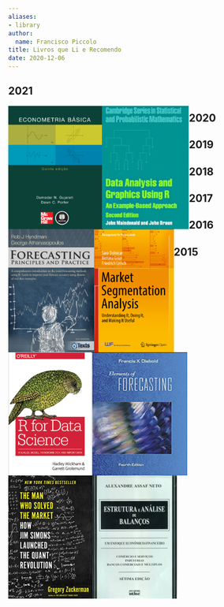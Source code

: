 ```yaml
---
aliases:
- library
author:
  name: Francisco Piccolo
title: Livros que Li e Recomendo
date: 2020-12-06
---
```


## 2021

<img src=./library_images/basic_econometrics_gujarati.png
     style="float: left; widh: 150px; height: 250px" />

<img src=./library_images/data_analysis_and_graphics_using_R.png
     style="float: left; widh: 150px; height: 250px" />

<img src=./library_images/forecasting_principles_and_practices.png
     style="float: left; widh: 150px; height: 250px" />

<img src=./library_images/market_segmentation_analysis.png
     style="float: left; widh: 150px; height: 250px" />

<img src=./library_images/r_for_data_science.png
     style="float: left; widh: 150px; height: 250px" />

<img src=./library_images/elements_of_forecasting.png
     style="float: left; widh: 150px; height: 250px" />

<img src=./library_images/the_man_who_solved_the_market.png
     style="float: left; widh: 150px; height: 250px" />


## 2020


## 2019

## 2018

## 2017

## 2016

## 2015

<img src=./library_images/2014_estrutura_e_analise_de_balancos_assaf_neto.png
     style="float: left; widh: 150px; height: 250px" />


     